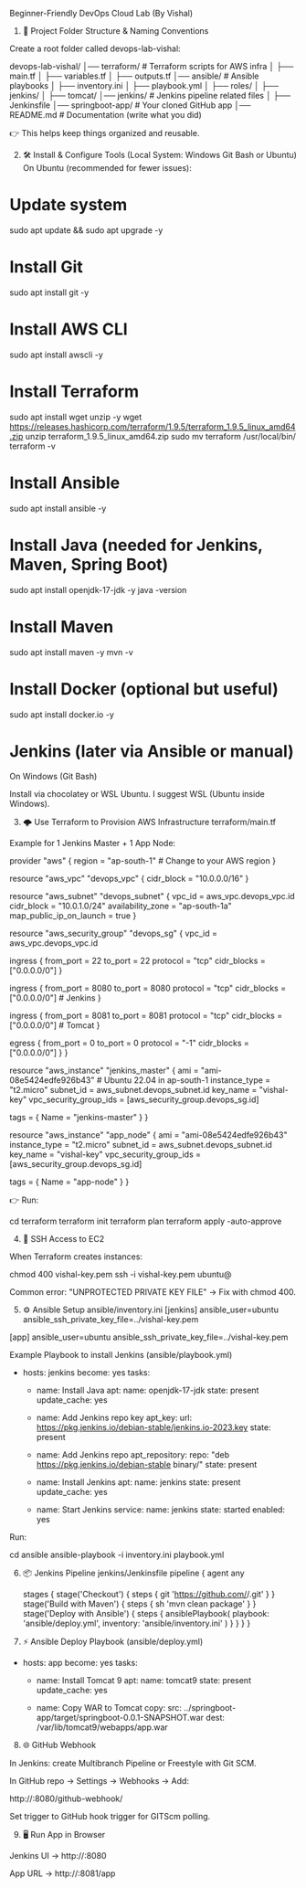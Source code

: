 Beginner-Friendly DevOps Cloud Lab (By Vishal)
1. 📂 Project Folder Structure & Naming Conventions

Create a root folder called devops-lab-vishal:

devops-lab-vishal/
│── terraform/               # Terraform scripts for AWS infra
│   ├── main.tf
│   ├── variables.tf
│   ├── outputs.tf
│── ansible/                 # Ansible playbooks
│   ├── inventory.ini
│   ├── playbook.yml
│   ├── roles/
│       ├── jenkins/
│       ├── tomcat/
│── jenkins/                 # Jenkins pipeline related files
│   ├── Jenkinsfile
│── springboot-app/          # Your cloned GitHub app
│── README.md                # Documentation (write what you did)


👉 This helps keep things organized and reusable.

2. 🛠️ Install & Configure Tools (Local System: Windows Git Bash or Ubuntu)
On Ubuntu (recommended for fewer issues):
# Update system
sudo apt update && sudo apt upgrade -y

# Install Git
sudo apt install git -y

# Install AWS CLI
sudo apt install awscli -y

# Install Terraform
sudo apt install wget unzip -y
wget https://releases.hashicorp.com/terraform/1.9.5/terraform_1.9.5_linux_amd64.zip
unzip terraform_1.9.5_linux_amd64.zip
sudo mv terraform /usr/local/bin/
terraform -v

# Install Ansible
sudo apt install ansible -y

# Install Java (needed for Jenkins, Maven, Spring Boot)
sudo apt install openjdk-17-jdk -y
java -version

# Install Maven
sudo apt install maven -y
mvn -v

# Install Docker (optional but useful)
sudo apt install docker.io -y

# Jenkins (later via Ansible or manual)

On Windows (Git Bash)

Install via chocolatey
 or WSL Ubuntu. I suggest WSL (Ubuntu inside Windows).

3. 🌩️ Use Terraform to Provision AWS Infrastructure
terraform/main.tf

Example for 1 Jenkins Master + 1 App Node:

provider "aws" {
  region = "ap-south-1"   # Change to your AWS region
}

resource "aws_vpc" "devops_vpc" {
  cidr_block = "10.0.0.0/16"
}

resource "aws_subnet" "devops_subnet" {
  vpc_id                  = aws_vpc.devops_vpc.id
  cidr_block              = "10.0.1.0/24"
  availability_zone       = "ap-south-1a"
  map_public_ip_on_launch = true
}

resource "aws_security_group" "devops_sg" {
  vpc_id = aws_vpc.devops_vpc.id

  ingress {
    from_port   = 22
    to_port     = 22
    protocol    = "tcp"
    cidr_blocks = ["0.0.0.0/0"]
  }

  ingress {
    from_port   = 8080
    to_port     = 8080
    protocol    = "tcp"
    cidr_blocks = ["0.0.0.0/0"] # Jenkins
  }

  ingress {
    from_port   = 8081
    to_port     = 8081
    protocol    = "tcp"
    cidr_blocks = ["0.0.0.0/0"] # Tomcat
  }

  egress {
    from_port   = 0
    to_port     = 0
    protocol    = "-1"
    cidr_blocks = ["0.0.0.0/0"]
  }
}

resource "aws_instance" "jenkins_master" {
  ami           = "ami-08e5424edfe926b43" # Ubuntu 22.04 in ap-south-1
  instance_type = "t2.micro"
  subnet_id     = aws_subnet.devops_subnet.id
  key_name      = "vishal-key"
  vpc_security_group_ids = [aws_security_group.devops_sg.id]

  tags = {
    Name = "jenkins-master"
  }
}

resource "aws_instance" "app_node" {
  ami           = "ami-08e5424edfe926b43"
  instance_type = "t2.micro"
  subnet_id     = aws_subnet.devops_subnet.id
  key_name      = "vishal-key"
  vpc_security_group_ids = [aws_security_group.devops_sg.id]

  tags = {
    Name = "app-node"
  }
}


👉 Run:

cd terraform
terraform init
terraform plan
terraform apply -auto-approve

4. 🔑 SSH Access to EC2

When Terraform creates instances:

chmod 400 vishal-key.pem
ssh -i vishal-key.pem ubuntu@<public-ip>


Common error: "UNPROTECTED PRIVATE KEY FILE" → Fix with chmod 400.

5. ⚙️ Ansible Setup
ansible/inventory.ini
[jenkins]
<jenkins-public-ip> ansible_user=ubuntu ansible_ssh_private_key_file=../vishal-key.pem

[app]
<app-public-ip> ansible_user=ubuntu ansible_ssh_private_key_file=../vishal-key.pem

Example Playbook to install Jenkins (ansible/playbook.yml)
- hosts: jenkins
  become: yes
  tasks:
    - name: Install Java
      apt:
        name: openjdk-17-jdk
        state: present
        update_cache: yes

    - name: Add Jenkins repo key
      apt_key:
        url: https://pkg.jenkins.io/debian-stable/jenkins.io-2023.key
        state: present

    - name: Add Jenkins repo
      apt_repository:
        repo: "deb https://pkg.jenkins.io/debian-stable binary/"
        state: present

    - name: Install Jenkins
      apt:
        name: jenkins
        state: present
        update_cache: yes

    - name: Start Jenkins
      service:
        name: jenkins
        state: started
        enabled: yes


Run:

cd ansible
ansible-playbook -i inventory.ini playbook.yml

6. 📦 Jenkins Pipeline
jenkins/Jenkinsfile
pipeline {
    agent any

    stages {
        stage('Checkout') {
            steps {
                git 'https://github.com/<your-username>/<your-repo>.git'
            }
        }
        stage('Build with Maven') {
            steps {
                sh 'mvn clean package'
            }
        }
        stage('Deploy with Ansible') {
            steps {
                ansiblePlaybook(
                    playbook: 'ansible/deploy.yml',
                    inventory: 'ansible/inventory.ini'
                )
            }
        }
    }
}

7. ⚡ Ansible Deploy Playbook (ansible/deploy.yml)
- hosts: app
  become: yes
  tasks:
    - name: Install Tomcat 9
      apt:
        name: tomcat9
        state: present
        update_cache: yes

    - name: Copy WAR to Tomcat
      copy:
        src: ../springboot-app/target/springboot-0.0.1-SNAPSHOT.war
        dest: /var/lib/tomcat9/webapps/app.war

8. 🌐 GitHub Webhook

In Jenkins: create Multibranch Pipeline or Freestyle with Git SCM.

In GitHub repo → Settings → Webhooks → Add:

http://<jenkins-public-ip>:8080/github-webhook/


Set trigger to GitHub hook trigger for GITScm polling.

9. 🖥️ Run App in Browser

Jenkins UI → http://<jenkins-ip>:8080

App URL → http://<app-ip>:8081/app
